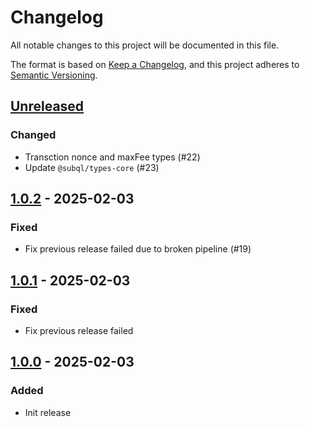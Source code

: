 # Changelog
All notable changes to this project will be documented in this file.

The format is based on [Keep a Changelog](https://keepachangelog.com/en/1.0.0/),
and this project adheres to [Semantic Versioning](https://semver.org/spec/v2.0.0.html).

## [Unreleased]
### Changed
- Transction nonce and maxFee types (#22)
- Update `@subql/types-core` (#23)

## [1.0.2] - 2025-02-03
### Fixed
- Fix previous release failed due to broken pipeline (#19)

## [1.0.1] - 2025-02-03
### Fixed
- Fix previous release failed

## [1.0.0] - 2025-02-03
### Added
- Init release

[Unreleased]: https://github.com/subquery/subql-starknet/compare/types-starknet/1.0.2...HEAD
[1.0.2]: https://github.com/subquery/subql-starknet/compare/types-starknet/1.0.1...types-starknet/1.0.2
[1.0.1]: https://github.com/subquery/subql-starknet/compare/types-starknet/1.0.0...types-starknet/1.0.1
[1.0.0]: https://github.com/subquery/subql-starknet/releases/tag/types-starknet/1.0.0
